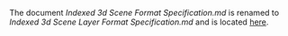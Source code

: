 
The document <em>Indexed 3d Scene Format Specification.md</em> is renamed to <em>Indexed 3d Scene Layer Format Specification.md</em> and is located [here](./Indexed%203d%20Scene%20Layer%20Format%20Specification.md).
